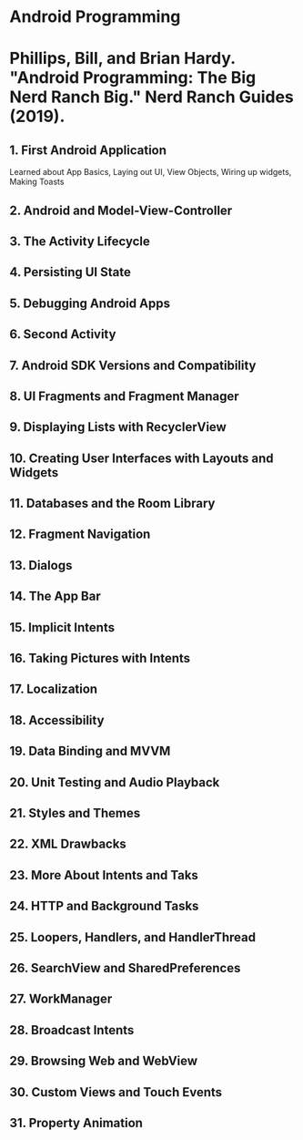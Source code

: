 # Android Programming
# Phillips, Bill, and Brian Hardy. "Android Programming: The Big Nerd Ranch Big." Nerd Ranch Guides (2019).

## 1. First Android Application
Learned about App Basics, Laying out UI, View Objects, Wiring up widgets, Making Toasts
## 2. Android and Model-View-Controller
## 3. The Activity Lifecycle
## 4. Persisting UI State
## 5. Debugging Android Apps
## 6. Second Activity
## 7. Android SDK Versions and Compatibility
## 8. UI Fragments and Fragment Manager
## 9. Displaying Lists with RecyclerView
## 10. Creating User Interfaces with Layouts and Widgets
## 11. Databases and the Room Library
## 12. Fragment Navigation
## 13. Dialogs
## 14. The App Bar
## 15. Implicit Intents
## 16. Taking Pictures with Intents
## 17. Localization
## 18. Accessibility
## 19. Data Binding and MVVM
## 20. Unit Testing and Audio Playback
## 21. Styles and Themes
## 22. XML Drawbacks
## 23. More About Intents and Taks
## 24. HTTP and Background Tasks
## 25. Loopers, Handlers, and HandlerThread
## 26. SearchView and SharedPreferences
## 27. WorkManager
## 28. Broadcast Intents
## 29. Browsing Web and WebView
## 30. Custom Views and Touch Events
## 31. Property Animation
